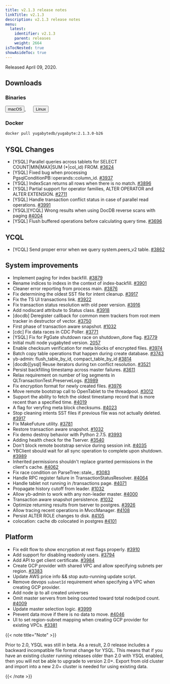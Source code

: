 ```yaml
---
title: v2.1.3 release notes
linkTitle: v2.1.3
description: v2.1.3 release notes
menu:
  latest:
    identifier: v2.1.3
    parent: releases
    weight: 2664
isTocNested: true
showAsideToc: true
---
```


Released April 09, 2020.

## Downloads

### Binaries

<a class="download-binary-link" href="https://downloads.yugabyte.com/yugabyte-2.1.3.0-darwin.tar.gz">
  <button>
    <i class="fab fa-apple"></i><span class="download-text">macOS</span>
  </button>
</a>
&nbsp; &nbsp; &nbsp; 
<a class="download-binary-link" href="https://downloads.yugabyte.com/yugabyte-2.1.3.0-linux.tar.gz">
  <button>
    <i class="fab fa-linux"></i><span class="download-text">Linux</span>
  </button>
</a>
<br />

### Docker

```sh
docker pull yugabytedb/yugabyte:2.1.3.0-b26
```

## YSQL Changes
* [YSQL] Parallel queries across tablets for SELECT COUNT|MIN|MAX|SUM (*|col_id) FROM. [#3624](https://github.com/yugabyte/yugabyte-db/issues/3624)
* [YSQL] Fixed bug when processing PgsqlConditionPB::operands::column_id. [#3937](https://github.com/yugabyte/yugabyte-db/issues/3937)
* [YSQL] IndexScan returns all rows when there is no match. [#3896](https://github.com/yugabyte/yugabyte-db/issues/3896)
* [YSQL] Partial support for operator families, ALTER OPERATOR and ALTER EXTENSION. [#2711](https://github.com/yugabyte/yugabyte-db/issues/2711)
* [YSQL] Handle transaction conflict status in case of parallel read operations. [#3991](https://github.com/yugabyte/yugabyte-db/issues/3991)
* [YSQL][YCQL] Wrong results when using DocDB reverse scans with paging  [#4004](https://github.com/yugabyte/yugabyte-db/issues/4004)
* [YSQL] Flush buffered operations before calculating query time. [#3696](https://github.com/yugabyte/yugabyte-db/issues/3696)

## YCQL
* [YCQL] Send proper error when we query system.peers_v2 table. [#3862](https://github.com/yugabyte/yugabyte-db/issues/3862)


## System improvements
* Implement paging for index backfill. [#3879](https://github.com/yugabyte/yugabyte-db/issues/3879)
* Rename indices to indexs in the context of index-backfill. [#3901](https://github.com/yugabyte/yugabyte-db/issues/3901)
* Cleaner error reporting from process main. [#3876](https://github.com/yugabyte/yugabyte-db/issues/3876)
* Fix determining the oldest SST file for intent cleanup. [#3917](https://github.com/yugabyte/yugabyte-db/issues/3917)
* Fix the TS UI transactions link. [#3922](https://github.com/yugabyte/yugabyte-db/issues/3922)
* Fix transaction status resolution with old peer version. [#3916](https://github.com/yugabyte/yugabyte-db/issues/3916)
* Add nodiscard attribute to Status class. [#3918](https://github.com/yugabyte/yugabyte-db/issues/3918)
* [docdb] Deregister callback for common mem trackers from root mem tracker in destructor of vector. [#3750](https://github.com/yugabyte/yugabyte-db/issues/3750)
* First phase of transaction aware snapshot. [#1032](https://github.com/yugabyte/yugabyte-db/issues/1032)
* [cdc] Fix data races in CDC Poller. [#3771](https://github.com/yugabyte/yugabyte-db/issues/3771)
* [YSQL] Fix for PgGate shutdown race on shutdown_done flag. [#3779](https://github.com/yugabyte/yugabyte-db/issues/3779)
* Initial multi node yugabyted version. [2057](https://github.com/yugabyte/yugabyte-db/issues/2057)
* Enable checksum verification for meta blocks of encrypted files. [#3974](https://github.com/yugabyte/yugabyte-db/issues/3974)
* Batch copy table operations that happen during create database. [#3743](https://github.com/yugabyte/yugabyte-db/issues/3743)
* yb-admin: flush_table_by_id, compact_table_by_id [#3814](https://github.com/yugabyte/yugabyte-db/issues/3814)
* [docdb][ysql] Reuse iterators during txn conflict resolution. [#3521](https://github.com/yugabyte/yugabyte-db/issues/3521)
* Persist backfilling timestamp across master failures. [#3611](https://github.com/yugabyte/yugabyte-db/issues/3611)
* Relax requirement on number of log segments in QLTransactionTest.PreserveLogs. [#3989](https://github.com/yugabyte/yugabyte-db/issues/3989)
* Fix encryption format for newly created files. [#3976](https://github.com/yugabyte/yugabyte-db/issues/3976)
* Move remote bootstrap call to OpenTablet to the threadpool. [#3012](https://github.com/yugabyte/yugabyte-db/issues/3012)
* Support the ability to fetch the oldest timestamp record that is more recent than a specified time. [#4019](https://github.com/yugabyte/yugabyte-db/issues/4019)
* A flag for veryfing meta block checksums. [#4023](https://github.com/yugabyte/yugabyte-db/issues/4023)
* Stop cleaning intents SST files if previous file was not actually deleted. [#3917](https://github.com/yugabyte/yugabyte-db/issues/3917)
* Fix MakeFuture utility. [#3781](https://github.com/yugabyte/yugabyte-db/issues/3781)
* Restore transaction aware snapshot. [#1032](https://github.com/yugabyte/yugabyte-db/issues/1032)
* Fix demo destroy behavior with Python 2.7.5. [#3993](https://github.com/yugabyte/yugabyte-db/issues/3993)
* Adding health check for the Tserver. [#3540](https://github.com/yugabyte/yugabyte-db/issues/3540)
* Don't block remote bootstrap service during session init. [#4035](https://github.com/yugabyte/yugabyte-db/issues/4035)
* YBClient sbould wait for all sync operation to complete upon shutdown. [#3989](https://github.com/yugabyte/yugabyte-db/issues/3989)
* Inherited permissions shouldn't replace granted permissions in the client's cache. [#4062](https://github.com/yugabyte/yugabyte-db/issues/4062)
* Fix race condition on ParseTree::stale_. [#3083](https://github.com/yugabyte/yugabyte-db/issues/3083)
* Handle RPC register failure in TransactionStatusResolver. [#4064](https://github.com/yugabyte/yugabyte-db/issues/4064)
* Handle tablet not running in /transactions page. [#4071](https://github.com/yugabyte/yugabyte-db/issues/4071)
* Propagate history cutoff from leader. [#1032](https://github.com/yugabyte/yugabyte-db/issues/1032)
* Allow yb-admin to work with any non-leader master. [#4000](https://github.com/yugabyte/yugabyte-db/issues/4000)
* Transaction aware snapshot persistence. [#1032](https://github.com/yugabyte/yugabyte-db/issues/1032)
* Optimize returning results from tserver to postgres. [#3926](https://github.com/yugabyte/yugabyte-db/issues/3926)
* Allow tracing recent operations in MvccManager. [#4108](https://github.com/yugabyte/yugabyte-db/issues/4108)
* Persist ALTER ROLE changes to disk. [#4105](https://github.com/yugabyte/yugabyte-db/issues/4105)
* colocation: cache db colocated in postgres [#4101](https://github.com/yugabyte/yugabyte-db/issues/4101)


## Platform
* Fix edit flow to show encryption at rest flags properly. [#3910](https://github.com/yugabyte/yugabyte-db/issues/3910)
* Add support for disabling readonly users. [#3794](https://github.com/yugabyte/yugabyte-db/issues/3794)
* Add API to get client certificate. [#3984](https://github.com/yugabyte/yugabyte-db/issues/3984)
* Create GCP provider with shared VPC and allow specifying subnets per region. [#3383](https://github.com/yugabyte/yugabyte-db/issues/3383)
* Update AWS price info && stop auto-running update script. 
* Remove devops `subnetId` requirement when specifying a VPC when creating GCP provider. 
* Add node ip to all created universes
* Omit master servers from being counted toward total node/pod count. [#4009](https://github.com/yugabyte/yugabyte-db/issues/4009)
* Update master selection logic. [#3999](https://github.com/yugabyte/yugabyte-db/issues/3999)
* Prevent data move if there is no data to move. [#4046](https://github.com/yugabyte/yugabyte-db/issues/4046)
* UI to set region-subnet mapping when creating GCP provider for existing VPCs. [#3381](https://github.com/yugabyte/yugabyte-db/issues/3381)




{{< note title="Note" >}}

Prior to 2.0, YSQL was still in beta. As a result, 2.0 release includes a backward incompatible file format change for YSQL. This means that if you have an existing cluster running releases older than 2.0 with YSQL enabled, then you will not be able to upgrade to version 2.0+. Export from old cluster and import into a new 2.0+ cluster is needed for using existing data.

{{< /note >}}
